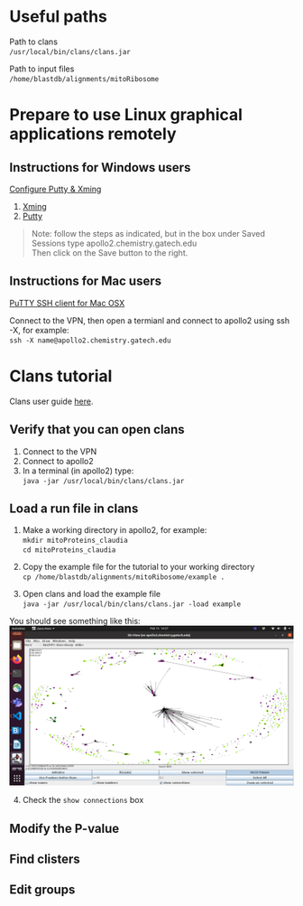 # Useful paths 

Path to clans  
`/usr/local/bin/clans/clans.jar`

Path to input files  
`/home/blastdb/alignments/mitoRibosome`

# Prepare to use Linux graphical applications remotely

## Instructions for Windows users

[Configure Putty & Xming](https://laptops.eng.uci.edu/engineering-software/using-linux/how-to-configure-putty-xming-on-your-laptop)
1. [Xming](https://laptops.eng.uci.edu/engineering-software/using-linux/how-to-configure-putty-xming-on-your-laptop#h.vz90u7d6s3fh)
2. [Putty](https://laptops.eng.uci.edu/engineering-software/using-linux/how-to-configure-putty-xming-on-your-laptop#h.zfa31svy3pm5)
> Note: follow the steps as indicated, but in the box under Saved Sessions type apollo2.chemistry.gatech.edu  
> Then click on the Save button to the right. 


## Instructions for Mac users

[PuTTY SSH client for Mac OSX](https://www.ssh.com/academy/ssh/putty/mac)


Connect to the VPN, then open a termianl and connect to apollo2 using ssh -X, for example:  
`ssh -X name@apollo2.chemistry.gatech.edu`


# Clans tutorial

Clans user guide [here](http://ftp.tuebingen.mpg.de/pub/protevo/CLANS/CLANS_userguide.pdf).

## Verify that you can open clans
1. Connect to the VPN
2. Connect to apollo2
3. In a terminal (in apollo2) type:  
`java -jar /usr/local/bin/clans/clans.jar`

## Load a run file in clans
1. Make a working directory in apollo2, for example:  
`mkdir mitoProteins_claudia`  
`cd mitoProteins_claudia`

2. Copy the example file for the tutorial to your working directory  
`cp /home/blastdb/alignments/mitoRibosome/example .`

3. Open clans and load the example file  
`java -jar /usr/local/bin/clans/clans.jar -load example`

You should see something like this:  
![](https://github.com/Claualvarez/clustering/blob/main/images/clans_example.png)

4. Check the `show connections` box

## Modify the P-value 

## Find clisters

## Edit groups
